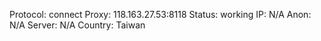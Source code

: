 Protocol: connect
Proxy: 118.163.27.53:8118
Status: working
IP: N/A
Anon: N/A
Server: N/A
Country: Taiwan

